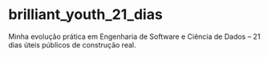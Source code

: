 # brilliant_youth_21_dias
Minha evolução prática em Engenharia de Software e Ciência de Dados – 21 dias úteis públicos de construção real.
